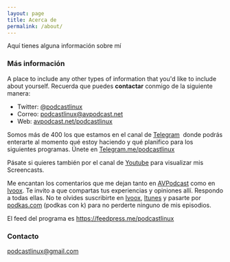 ```yaml
---
layout: page
title: Acerca de
permalink: /about/
---
```


Aquí tienes alguna información sobre mí
### Más información

A place to include any other types of information that you'd like to include about yourself.
Recuerda que puedes <strong>contactar</strong> conmigo de la siguiente manera:
<ul>
 	<li>Twitter: <a href="https://twitter.com/podcastlinux">@podcastlinux</a></li>
 	<li>Correo: <a href="mailto:podcastlinux@avpodcast.net">podcastlinux@avpodcast.net</a></li>
 	<li>Web: <a href="http://avpodcast.net/podcast-linux/">avpodcast.net/podcastlinux</a></li>
</ul>
Somos más de 400 los que estamos en el canal de <a href="https://telegram.me/podcastlinux">Telegram</a>  donde podrás enterarte al momento qué estoy haciendo y qué planifico para los siguientes programas. Únete en <a href="https://telegram.me/podcastlinux">Telegram.me/podcastlinux</a>

Pásate si quieres también por el canal de <a href="https://www.youtube.com/channel/UCQq5zDbICax1W6UiNf71RoA">Youtube</a> para visualizar mis Screencasts.

Me encantan los comentarios que me dejan tanto en <a href="http://avpodcast.net/podcast-linux/">AVPodcast</a> como en <a href="http://www.ivoox.com/podcast-podcast-linux_sq_f1297890_1.html">Ivoox</a>. Te invito a que compartas tus experiencias y opiniones allí. Respondo a todas ellas.
No te olvides suscribirte en <a href="http://www.ivoox.com/podcast-podcast-linux_sq_f1297890_1.html">Ivoox</a>, <a href="https://itunes.apple.com/es/podcast/podcast-linux/id1130775643?mt=2">Itunes</a> y pasarte por <a href="http://www.podkas.com/directorio/podcast-linux-de-podcastlinux/">podkas.com</a> (podkas con k) para no perderte ninguno de mis episodios.

El feed del programa es <a href="https://feedpress.me/podcastlinux">https://feedpress.me/podcastlinux</a>


### Contacto

[podcastlinux@gmail.com](mailto:podcastlinux@gmail.com)

